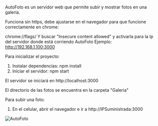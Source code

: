 
AutoFoto es un servidor web que permite subir y mostrar fotos en una galeria.

Funciona sin https, debe ajustarse en el navegador para que funcione correctamente en chrome:

chrome://flags/
Y buscar "Insecure content allowed" y activarla para la Ip del servidor donde está corriendo AutoFoto
Ejemplo: http://192.168.1.100:3000

Para inicializar el proyecto:
1. Instalar dependencias: npm install
2. Iniciar el servidor: npm start

El servidor se iniciará en http://localhost:3000

El directorio de las fotos se encuentra en la carpeta "Galeria"

Para subir una foto:
1. En el celular, abrir el navegador e ir a 
http://IPSuministrada:3000

![AutoFoto](https://github.com/user-attachments/assets/7f43fe2d-60b6-4d75-be4f-d75121f44c7f)

